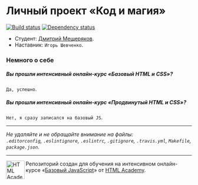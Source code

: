 # Личный проект «Код и магия»

[![Build status][travis-image]][travis-url]
[![Dependency status][dependency-image]][dependency-url]

* Студент: [Дмитрий Мещеряков](https://htmlacademy.ru/profile/id57333).
* Наставник: `Игорь Шевченко`.

### Немного о себе

##### Вы прошли интенсивный онлайн-курс «Базовый HTML и CSS»?
`Да, успешно`.

##### Вы прошли интенсивный онлайн-курс «Продвинутый HTML и CSS»?
`Нет, я сразу записался на базовый JS`.

---

_Не удаляйте и не обращайте внимание на файлы:_<br>
_`.editorconfig`, `.eslintignore`, `.eslintrc`, `.gitignore`, `.travis.yml`, `Makefile`, `package.json`._

---

<a href="https://htmlacademy.ru/js_intensive"><img align="left" width="50" height="50" title="HTML Academy" src="https://up.htmlacademy.ru/static/img/intensive/javascript/logo-for-github.svg"></a>

Репозиторий создан для обучения на интенсивном онлайн-курсе «[Базовый JavaScript](https://htmlacademy.ru/js_intensive)» от [HTML Academy](https://htmlacademy.ru).

[travis-image]: https://travis-ci.org/htmlacademy-javascript/57333-code-and-magick.svg?branch=master
[travis-url]: https://travis-ci.org/htmlacademy-javascript/57333-code-and-magick
[dependency-image]: https://david-dm.org/htmlacademy-javascript/57333-code-and-magick.svg?style=flat-square
[dependency-url]: https://david-dm.org/htmlacademy-javascript/57333-code-and-magick
